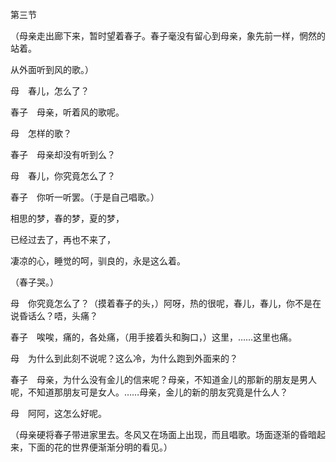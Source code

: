 第三节

  

（母亲走出廊下来，暂时望着春子。春子毫没有留心到母亲，象先前一样，惘然的站着。

从外面听到风的歌。）

母　春儿，怎么了？

春子　母亲，听着风的歌呢。

母　怎样的歌？

春子　母亲却没有听到么？

母　春儿，你究竟怎么了？

春子　你听一听罢。（于是自己唱歌。）

  

相思的梦，春的梦，夏的梦，

已经过去了，再也不来了，　　　

凄凉的心，睡觉的呵，驯良的，永是这么着。

（春子哭。）

  

母　你究竟怎么了？（摸着春子的头，）阿呀，热的很呢，春儿，春儿，你不是在说昏话么？唔，头痛？

春子　唉唉，痛的，各处痛，（用手接着头和胸口，）这里，……这里也痛。

母　为什么到此刻不说呢？这么冷，为什么跑到外面来的？

春子　母亲，为什么没有金儿的信来呢？母亲，不知道金儿的那新的朋友是男人呢，不知道那朋友可是女人。……母亲，金儿的新的朋友究竟是什么人？

母　阿阿，这怎么好呢。

（母亲硬将春子带进家里去。冬风又在场面上出现，而且唱歌。场面逐渐的昏暗起来，下面的花的世界便渐渐分明的看见。）